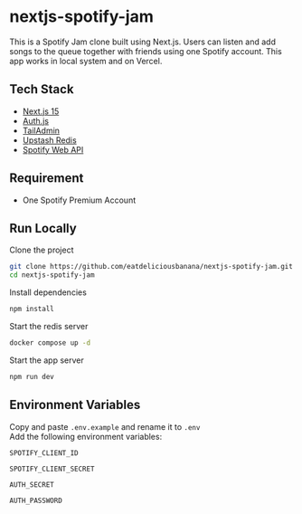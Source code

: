 # nextjs-spotify-jam
This is a Spotify Jam clone built using Next.js. Users can listen and add songs to the queue together with friends using one Spotify account. This app works in local system and on Vercel.

## Tech Stack

* [Next.js 15](https://nextjs.org)
* [Auth.js](https://authjs.dev)
* [TailAdmin](https://tailadmin.com)
* [Upstash Redis](https://github.com/upstash/redis-js)
* [Spotify Web API](https://developer.spotify.com/documentation/web-api)

## Requirement

* One Spotify Premium Account

## Run Locally

Clone the project

```bash
git clone https://github.com/eatdeliciousbanana/nextjs-spotify-jam.git
cd nextjs-spotify-jam
```

Install dependencies

```bash
npm install
```

Start the redis server

```bash
docker compose up -d
```

Start the app server

```bash
npm run dev
```

## Environment Variables

Copy and paste `.env.example` and rename it to `.env`  
Add the following environment variables:

`SPOTIFY_CLIENT_ID`  

`SPOTIFY_CLIENT_SECRET`  

`AUTH_SECRET`  

`AUTH_PASSWORD`

